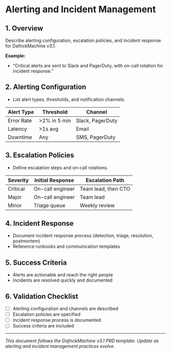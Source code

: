 # Alerting and Incident Management

## 1. Overview
Describe alerting configuration, escalation policies, and incident response for DafnckMachine v3.1.

**Example:**
- "Critical alerts are sent to Slack and PagerDuty, with on-call rotation for incident response."

## 2. Alerting Configuration
- List alert types, thresholds, and notification channels.

| Alert Type   | Threshold         | Channel         |
|--------------|------------------|-----------------|
| Error Rate   | >2% in 5 min      | Slack, PagerDuty|
| Latency      | >1s avg           | Email           |
| Downtime     | Any               | SMS, PagerDuty  |

## 3. Escalation Policies
- Define escalation steps and on-call rotations.

| Severity | Initial Response | Escalation Path         |
|----------|------------------|------------------------|
| Critical | On-call engineer | Team lead, then CTO    |
| Major    | On-call engineer | Team lead              |
| Minor    | Triage queue     | Weekly review          |

## 4. Incident Response
- Document incident response process (detection, triage, resolution, postmortem)
- Reference runbooks and communication templates

## 5. Success Criteria
- Alerts are actionable and reach the right people
- Incidents are resolved quickly and documented

## 6. Validation Checklist
- [ ] Alerting configuration and channels are described
- [ ] Escalation policies are specified
- [ ] Incident response process is documented
- [ ] Success criteria are included

---
*This document follows the DafnckMachine v3.1 PRD template. Update as alerting and incident management practices evolve.* 